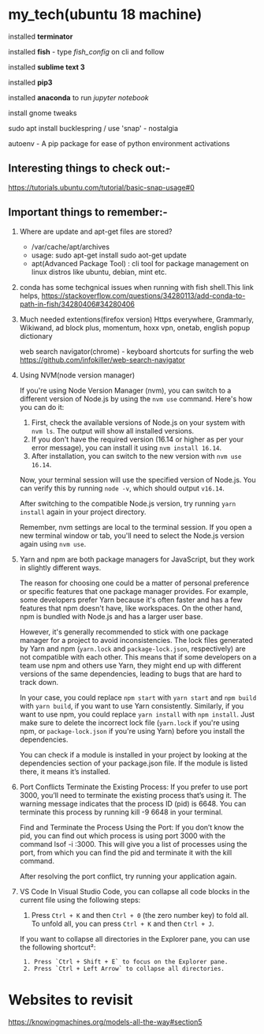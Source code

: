 # my_tech(ubuntu 18 machine)

installed **terminator**

installed **fish** - type *fish_config* on cli and follow

installed **sublime text 3**

installed **pip3** 

installed **anaconda** to run *jupyter notebook*

install gnome tweaks

sudo apt install bucklespring / use 'snap' - nostalgia

autoenv - A pip package for ease of python environment activations



## Interesting things to check out:-
https://tutorials.ubuntu.com/tutorial/basic-snap-usage#0


## Important things to remember:-

1. Where are update and apt-get files are stored?
	- /var/cache/apt/archives
	- usage: sudo apt-get install <package name>
			 sudo aot-get update
	- apt(Advanced Package Tool) : cli tool for package management on linux distros like ubuntu, debian, mint etc. 		

2. conda has some techgnical issues when running with fish shell.This link helps,
https://stackoverflow.com/questions/34280113/add-conda-to-path-in-fish/34280406#34280406

3. Much needed extentions(firefox version)
	Https everywhere,
	Grammarly,
	Wikiwand,
	ad block plus,
	momentum,
	hoxx vpn,
	onetab,
	english popup dictionary
	
	web search navigator(chrome) - keyboard shortcuts for surfing the web 
	https://github.com/infokiller/web-search-navigator


4. Using NVM(node version manager)

   If you're using Node Version Manager (nvm), you can switch to a different version of Node.js by using the `nvm use` command. Here's how you can do it:

	1. First, check the available versions of Node.js on your system with `nvm ls`. The output will show all installed versions.
	2. If you don't have the required version (16.14 or higher as per your error message), you can install it using `nvm install 16.14`.
	3. After installation, you can switch to the new version with `nvm use 16.14`.

	Now, your terminal session will use the specified version of Node.js. You can verify this by running `node -v`, which should output `v16.14`.
	
	After switching to the compatible Node.js version, try running `yarn install` again in your project directory.
	
	Remember, nvm settings are local to the terminal session. If you open a new terminal window or tab, you'll need to select the Node.js version again using `nvm use`.

5. Yarn and npm are both package managers for JavaScript, but they work in slightly different ways. 

	The reason for choosing one could be a matter of personal preference or specific features that one package manager provides. For example, some developers prefer Yarn because it's often faster and has a few features that npm doesn't have, like workspaces. On the other hand, npm is bundled with Node.js and has a larger user base.
	
	However, it's generally recommended to stick with one package manager for a project to avoid inconsistencies. The lock files generated by Yarn and npm (`yarn.lock` and `package-lock.json`, respectively) are not compatible with each other. This means that if some developers on a team use npm and others use Yarn, they might end up with different versions of the same dependencies, leading to bugs that are hard to track down.
	
	In your case, you could replace `npm start` with `yarn start` and `npm build` with `yarn build`, if you want to use Yarn consistently. Similarly, if you want to use npm, you could replace `yarn install` with `npm install`. Just make sure to delete the incorrect lock file (`yarn.lock` if you're using npm, or `package-lock.json` if you're using Yarn) before you install the dependencies.

	You can check if a module is installed in your project by looking at the dependencies section of your package.json file. If the module is listed there, it means it’s installed.

6. Port Conflicts
	Terminate the Existing Process: If you prefer to use port 3000, you’ll need to terminate the existing process that’s using it. The warning message indicates that the process ID (pid) is 6648. You can terminate this process by running kill -9 6648 in your terminal.
	
	Find and Terminate the Process Using the Port: If you don’t know the pid, you can find out which process is using port 3000 with the command lsof -i :3000. This will give you a list of processes using the port, from which you can find the pid and terminate it with the kill command.
	
	After resolving the port conflict, try running your application again.

7. VS Code
   In Visual Studio Code, you can collapse all code blocks in the current file using the following steps:

	1. Press `Ctrl + K` and then `Ctrl + 0` (the zero number key) to fold all. To unfold all, you can press `Ctrl + K` and then `Ctrl + J`.

	If you want to collapse all directories in the Explorer pane, you can use the following shortcut²:

		1. Press `Ctrl + Shift + E` to focus on the Explorer pane.
		2. Press `Ctrl + Left Arrow` to collapse all directories.



# Websites to revisit

https://knowingmachines.org/models-all-the-way#section5


